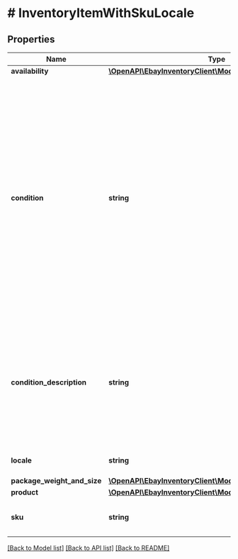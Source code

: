 # # InventoryItemWithSkuLocale

## Properties

Name | Type | Description | Notes
------------ | ------------- | ------------- | -------------
**availability** | [**\OpenAPI\EbayInventoryClient\Model\Availability**](Availability.md) |  | [optional]
**condition** | **string** | This enumeration value indicates the condition of the item. Supported item condition values will vary by eBay site and category. To see which item condition values that a particular eBay category supports, use the &lt;a href&#x3D;\&quot;/api-docs/sell/metadata/resources/marketplace/methods/getItemConditionPolicies\&quot;&gt;getItemConditionPolicies&lt;/a&gt; method of the &lt;strong&gt;Metadata API&lt;/strong&gt;. This method returns condition ID values that map to the enumeration values defined in the &lt;a href&#x3D;\&quot;/api-docs/sell/inventory/types/slr:ConditionEnum\&quot;&gt;ConditionEnum&lt;/a&gt; type. The &lt;a href&#x3D;\&quot;/api-docs/sell/static/metadata/condition-id-values.html\&quot;&gt;Item condition ID and name values&lt;/a&gt; topic in the &lt;strong&gt;Selling Integration Guide&lt;/strong&gt; has a table that maps condition ID values to &lt;strong&gt;ConditionEnum&lt;/strong&gt; values. The &lt;strong&gt;getItemConditionPolicies&lt;/strong&gt; call reference page has more information.&lt;br&gt;&lt;br&gt; A &lt;strong&gt;condition&lt;/strong&gt; value is optional up until the seller is ready to publish an offer with the SKU, at which time it becomes required for most eBay categories. &lt;br/&gt;&lt;br/&gt; &lt;span class&#x3D;\&quot;tablenote\&quot;&gt; &lt;strong&gt;Note:&lt;/strong&gt; The &#39;Manufacturer Refurbished&#39; item condition is no longer a valid item condition on any eBay marketplace, and to reflect this change, the &lt;code&gt;MANUFACTURER_REFURBISHED&lt;/code&gt; value is no longer applicable, and should not be used. With Version 1.13.0, the &lt;code&gt;CERTIFIED_REFURBISHED&lt;/code&gt; enumeration value has been introduced, and CR-eligible sellers should make a note to start using &lt;code&gt;CERTIFIED_REFURBISHED&lt;/code&gt; from this point forward. For the time being, if the &lt;code&gt;MANUFACTURER_REFURBISHED&lt;/code&gt; enum is used for any of the SKUs in a &lt;strong&gt;bulkCreateOrReplaceInventoryItem&lt;/strong&gt; method, it will be accepted but automatically converted by eBay to &lt;code&gt;CERTIFIED_REFURBISHED&lt;/code&gt;. &lt;br/&gt;&lt;br/&gt; To list an item as &#39;Certified Refurbished&#39;, a seller must be pre-qualified by eBay for this feature. Any seller who is not eligible for this feature will be blocked if they try to create a new listing or revise an existing listing with this item condition. &lt;br&gt;&lt;br&gt; Any seller that is interested in eligibility requirements to list with &#39;Certified Refurbished&#39; should see the &lt;a href&#x3D;\&quot;https://pages.ebay.com/seller-center/listing-and-marketing/certified-refurbished-program.html\&quot; target&#x3D;\&quot;_blank\&quot;&gt;Certified refurbished program&lt;/a&gt; page in Seller Center. &lt;/span&gt; For implementation help, refer to &lt;a href&#x3D;&#39;https://developer.ebay.com/api-docs/sell/inventory/types/slr:ConditionEnum&#39;&gt;eBay API documentation&lt;/a&gt; | [optional]
**condition_description** | **string** | This string field is used by the seller to more clearly describe the condition of a used inventory item, or an inventory item whose &lt;strong&gt;condition&lt;/strong&gt; value is not &lt;code&gt;NEW&lt;/code&gt;, &lt;code&gt;LIKE_NEW&lt;/code&gt;, &lt;code&gt;NEW_OTHER&lt;/code&gt;, or &lt;code&gt;NEW_WITH_DEFECTS&lt;/code&gt;.&lt;br/&gt;&lt;br/&gt; The &lt;strong&gt;conditionDescription&lt;/strong&gt; field is available for all eBay categories. If the &lt;strong&gt;conditionDescription&lt;/strong&gt; field is used with an item in one of the new conditions (mentioned in previous paragraph), eBay will simply ignore this field if included, and eBay will return a warning message to the user. &lt;br/&gt;&lt;br/&gt; This field should only be used to further clarify the condition of the used item. It should not be used for branding, promotions, shipping, returns, payment or other information unrelated to the condition of the used item. Make sure that the &lt;strong&gt;condition&lt;/strong&gt; value, condition description, listing description, and the item&#39;s pictures do not contradict one another. &lt;br /&gt;&lt;br /&gt; This field is not always required, but is required if an inventory item is being updated and a condition description already exists for that inventory item. &lt;br /&gt;&lt;br /&gt; This field is returned in the &lt;strong&gt;getInventoryItem&lt;/strong&gt;, &lt;strong&gt;bulkGetInventoryItem&lt;/strong&gt;, and &lt;strong&gt;getInventoryItems&lt;/strong&gt; calls if a condition description was provided for a used inventory item.&lt;br/&gt;&lt;br/&gt;&lt;strong&gt;Max Length&lt;/strong&gt;: 1000. | [optional]
**locale** | **string** | This request parameter sets the natural language that was provided in the field values of the request payload (i.e., en_AU, en_GB or de_DE). For implementation help, refer to &lt;a href&#x3D;&#39;https://developer.ebay.com/api-docs/sell/inventory/types/slr:LocaleEnum&#39;&gt;eBay API documentation&lt;/a&gt; | [optional]
**package_weight_and_size** | [**\OpenAPI\EbayInventoryClient\Model\PackageWeightAndSize**](PackageWeightAndSize.md) |  | [optional]
**product** | [**\OpenAPI\EbayInventoryClient\Model\Product**](Product.md) |  | [optional]
**sku** | **string** | This is the seller-defined SKU value of the product that will be listed on the eBay site (specified in the &lt;strong&gt;marketplaceId&lt;/strong&gt; field). Only one offer (in unpublished or published state) may exist for each &lt;strong&gt;sku&lt;/strong&gt;/&lt;strong&gt;marketplaceId&lt;/strong&gt;/&lt;strong&gt;format&lt;/strong&gt; combination. This field is required.&lt;br/&gt;&lt;br/&gt;&lt;strong&gt;Max Length&lt;/strong&gt;: 50&lt;br/&gt; | [optional]

[[Back to Model list]](../../README.md#models) [[Back to API list]](../../README.md#endpoints) [[Back to README]](../../README.md)
